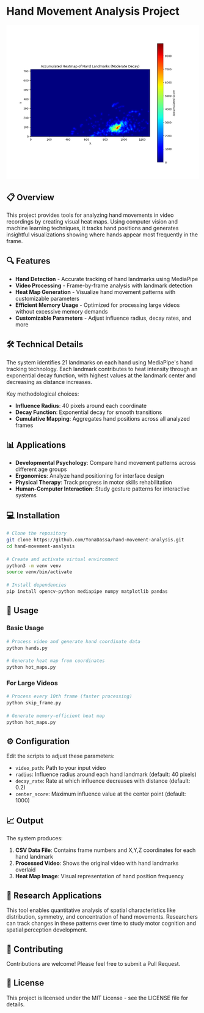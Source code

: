# Hand Movement Analysis Project

![Heat Map Example](hand_heatmap.png)

## 📋 Overview

This project provides tools for analyzing hand movements in video recordings by creating visual heat maps. Using computer vision and machine learning techniques, it tracks hand positions and generates insightful visualizations showing where hands appear most frequently in the frame.

## 🔍 Features

- **Hand Detection** - Accurate tracking of hand landmarks using MediaPipe
- **Video Processing** - Frame-by-frame analysis with landmark detection
- **Heat Map Generation** - Visualize hand movement patterns with customizable parameters
- **Efficient Memory Usage** - Optimized for processing large videos without excessive memory demands
- **Customizable Parameters** - Adjust influence radius, decay rates, and more

## 🛠️ Technical Details

The system identifies 21 landmarks on each hand using MediaPipe's hand tracking technology. Each landmark contributes to heat intensity through an exponential decay function, with highest values at the landmark center and decreasing as distance increases.

Key methodological choices:
- **Influence Radius**: 40 pixels around each coordinate
- **Decay Function**: Exponential decay for smooth transitions
- **Cumulative Mapping**: Aggregates hand positions across all analyzed frames

## 📊 Applications

- **Developmental Psychology**: Compare hand movement patterns across different age groups
- **Ergonomics**: Analyze hand positioning for interface design
- **Physical Therapy**: Track progress in motor skills rehabilitation
- **Human-Computer Interaction**: Study gesture patterns for interactive systems

## 💻 Installation

```bash
# Clone the repository
git clone https://github.com/YonaDassa/hand-movement-analysis.git
cd hand-movement-analysis

# Create and activate virtual environment
python3 -m venv venv
source venv/bin/activate

# Install dependencies
pip install opencv-python mediapipe numpy matplotlib pandas
```

## 🚀 Usage

### Basic Usage

```bash
# Process video and generate hand coordinate data
python hands.py

# Generate heat map from coordinates
python hot_maps.py
```

### For Large Videos

```bash
# Process every 10th frame (faster processing)
python skip_frame.py

# Generate memory-efficient heat map
python hot_maps.py
```

## ⚙️ Configuration

Edit the scripts to adjust these parameters:

- `video_path`: Path to your input video
- `radius`: Influence radius around each hand landmark (default: 40 pixels)
- `decay_rate`: Rate at which influence decreases with distance (default: 0.2)
- `center_score`: Maximum influence value at the center point (default: 1000)

## 📈 Output

The system produces:

1. **CSV Data File**: Contains frame numbers and X,Y,Z coordinates for each hand landmark
2. **Processed Video**: Shows the original video with hand landmarks overlaid
3. **Heat Map Image**: Visual representation of hand position frequency

## 🔬 Research Applications

This tool enables quantitative analysis of spatial characteristics like distribution, symmetry, and concentration of hand movements. Researchers can track changes in these patterns over time to study motor cognition and spatial perception development.

## 🤝 Contributing

Contributions are welcome! Please feel free to submit a Pull Request.

## 📄 License

This project is licensed under the MIT License - see the LICENSE file for details.
